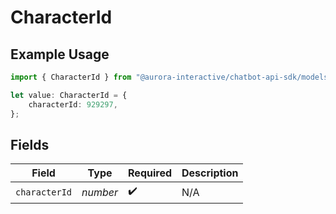 # CharacterId

## Example Usage

```typescript
import { CharacterId } from "@aurora-interactive/chatbot-api-sdk/models/components";

let value: CharacterId = {
    characterId: 929297,
};
```

## Fields

| Field              | Type               | Required           | Description        |
| ------------------ | ------------------ | ------------------ | ------------------ |
| `characterId`      | *number*           | :heavy_check_mark: | N/A                |